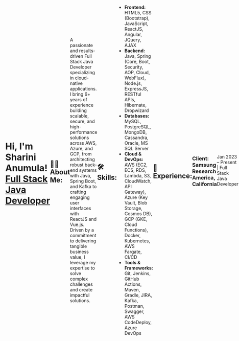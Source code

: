 <!-- Container to align name/title and image side by side -->
<div style="display: flex; align-items: center; justify-content: space-between;">
  <!-- Name and title on the left -->
  <div>
    <h1>Hi, I'm Sharini Anumula! <br/><a href="https://github.com/yourgithub">Full Stack Java Developer</a> </h1>
  </div>


<h2>👨‍💻 About Me:</h2>
<p>A passionate and results-driven Full Stack Java Developer specializing in cloud-native applications. I bring 6+ years of experience building scalable, secure, and high-performance solutions across AWS, Azure, and GCP, from architecting robust back-end systems with Java, Spring Boot, and Kafka to crafting engaging user interfaces with ReactJS and Vue.js. Driven by a commitment to delivering tangible business value, I leverage my expertise to solve complex challenges and create impactful solutions.</p>

<h2>🛠️ Skills:</h2>
<ul>
  <li><b>Frontend:</b> HTML5, CSS (Bootstrap), JavaScript, ReactJS, Angular, JQuery, AJAX</li>
  <li><b>Backend:</b> Java, Spring (Core, Boot, Security, AOP, Cloud, WebFlux), Node.js, ExpressJS, RESTful APIs, Hibernate, Dropwizard</li>
  <li><b>Databases:</b> MySQL, PostgreSQL, MongoDB, Cassandra, Oracle, MS SQL Server</li>
  <li><b>Cloud & DevOps:</b> AWS (EC2, ECS, RDS, Lambda, S3, CloudWatch, API Gateway), Azure (Key Vault, Blob Storage, Cosmos DB), GCP (GKE, Cloud Functions), Docker, Kubernetes, AWS Fargate, CI/CD</li>
  <li><b>Tools & Frameworks:</b> Git, Jenkins, GitHub Actions, Maven, Gradle, JIRA, Kafka, Postman, Swagger, AWS CodeDeploy, Azure DevOps</li>
</ul>

<h2>💼 Experience:</h2>
<h3>Client: Samsung Research America, California</h3>
<p>Jan 2023 – Present | Full Stack Java Developer</p>
<ul>
<p>I optimized React applications for Samsung platforms, reducing page load times by 30% using techniques like memoization, lazy loading, and SSR, specifically for Samsung devices and Tizen OS. I developed custom React Hooks, integrated Microservices architecture, and utilized Redux for efficient state management. My work also involved building data visualization dashboards with Vue.js, ensuring code quality through Jest, Enzyme, and Cypress, and implementing secure backend services with Java 11, DropWizard, and Apache Kafka. Additionally, I managed DB2 databases, designed RESTful APIs with Spring Boot, and implemented scalable cloud solutions using AWS and GCP.</p>
</ul>
<h3>Client: First Tech Federal Credit Union, California</h3>
<p>Oct 2022 – Dec 2023 | Full Stack Java Developer</p>
<ul>
<p>I developed a dynamic banking UI with ReactJS, focusing on reusable components for transaction tracking, seamless fund transfers, and intuitive payment workflows. I implemented Redux for state management, ensuring real-time updates and optimizing performance for complex financial data visualizations. Additionally, I designed responsive UI components with accessibility compliance and optimized performance through memoization, lazy loading, and SSR, reducing page load times by 30%. I integrated custom validation, RESTful APIs, and event-driven architecture with Kafka, ensuring accurate transactions, real-time updates, and secure communication.</p>
</ul>
<h3>Client: Verizon, Hyderabad, India</h3>
<p>Dec 2020 – July 2022 | Java Developer</p>
<ul>
 <p>I developed an interactive, modular shopping UI using ReactJS and Angular, optimizing the user experience with dynamic product filtering, real-time updates, and Google Maps integration. I utilized Redux for state management, implemented performance improvements like lazy loading and memoization, and ensured security through role-based access and authentication. I designed responsive, accessible UIs with CSS3, Bootstrap, and Material UI, and built robust backend services with Spring Boot, Kafka, and MongoDB. Additionally, I optimized API performance, integrated multiple payment gateways, and implemented scalable cloud deployments on Azure Kubernetes Service.</p>
</ul>

<h3>Client: Kohl’s, Hyderabad, India</h3>
<p>April 2018 – Nov 2020 | Software Developer</p>
<ul>
<p>I developed and maintained a responsive web portal for a retail client, enhancing customer self-service with features like product catalog management, real-time stock tracking, and customer inquiry processing. I designed dynamic UI components using AngularJS, HTML5, CSS3, and Bootstrap, focusing on mobile responsiveness and optimized performance with AJAX. I built robust backend services with Spring Boot for product listings, authentication, and order processing, while ensuring secure access with Spring Security and OAuth2. Additionally, I optimized database operations with MySQL and Hibernate, automated deployments with Jenkins, and provided post-deployment support, ensuring a seamless customer experience.</p>
</ul>



<h2>🎓 Education:</h2>
<ul>
  <li><b>Master's in Business Analytics</b> - University of Dayton (2022 - 2024)</li>
  
</ul>
<h2> 🤳 Connect with me:</h2>

[<img align="left" alt="Sharini Anumula | LinkedIn" width="22px" src="https://cdn.jsdelivr.net/npm/simple-icons@v3/icons/linkedin.svg" />][linkedin]
[<img align="left" alt="Sharini Anumula | GitHub" width="22px" src="https://cdn.jsdelivr.net/npm/simple-icons@v3/icons/github.svg" />][github]
[<img align="left" alt="Sharini Anumula | Medium" width="22px" src="https://cdn.jsdelivr.net/npm/simple-icons@v3/icons/medium.svg" />][medium]

[linkedin]: https://www.linkedin.com/in/sharini-anumula-bbab43226/
[github]: https://github.com/Sharini20
[medium]: https://medium.com/@sharinireddy20

